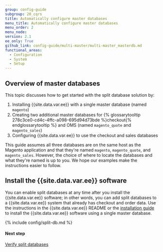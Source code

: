 ```yaml
---
group: config-guide
subgroup: 20_cqrs
title: Automatically configure master databases
menu_title: Automatically configure master databases
menu_order: 2
menu_node:
version: 2.1
ee_only: True
github_link: config-guide/multi-master/multi-master_masterdb.md
functional_areas:
  - Configuration
  - System
  - Setup
---
```


<h2 id="config-ee-multidb-master-over">Overview of master databases</h2>
This topic discusses how to get started with the split database solution by:

1.	Installing {{site.data.var.ee}} with a single master database (named `magento`)
2.	Creating two additional master databases for {% glossarytooltip 278c3ce0-cd4c-4ffc-a098-695d94d73bde %}checkout{% endglossarytooltip %} and OMS (named `magento_quote` and `magento_sales`)
2.	Configuring {{site.data.var.ee}} to use the checkout and sales databases

<div class="bs-callout bs-callout-info" id="info">
<span class="glyphicon-class">
  <p>This guide assumes all three databases are on the same host as the Magento application and that they're named <code>magento</code>, <code>magento_quote</code>, and <code>magento_sales</code>. However, the choice of where to locate the databases and what they're named is up to you. We hope our examples make the instructions easier to follow.</p></span>
</div>

<h2 id="config-ee-multidb-master-install">Install the {{site.data.var.ee}} software</h2>
You can enable split databases at any time after you install the {{site.data.var.ee}} software; in other words, you can add split databases to a {{site.data.var.ee}} system that already has checkout and order data. Use the instructions in the {{site.data.var.ee}} README or the <a href="{{ page.baseurl }}/install-gde/bk-install-guide.html">installation guide</a> to install the {{site.data.var.ee}} software using a single master database.

{% include config/split-db.md %}

#### Next step
<a href="{{ page.baseurl }}/config-guide/multi-master/multi-master_verify.html">Verify split databases</a>
